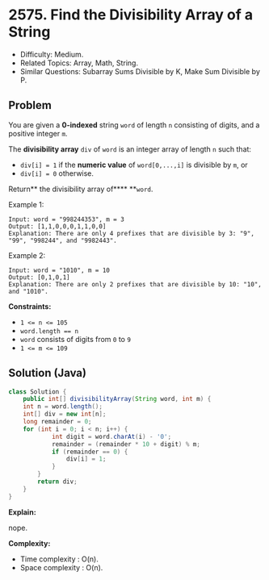 # 2575. Find the Divisibility Array of a String

- Difficulty: Medium.
- Related Topics: Array, Math, String.
- Similar Questions: Subarray Sums Divisible by K, Make Sum Divisible by P.

## Problem

You are given a **0-indexed** string `word` of length `n` consisting of digits, and a positive integer `m`.

The **divisibility array** `div` of `word` is an integer array of length `n` such that:

- `div[i] = 1` if the **numeric value** of `word[0,...,i]` is divisible by `m`, or
- `div[i] = 0` otherwise.

Return** the divisibility array of\*\*** \*\*`word`.

Example 1:

```
Input: word = "998244353", m = 3
Output: [1,1,0,0,0,1,1,0,0]
Explanation: There are only 4 prefixes that are divisible by 3: "9", "99", "998244", and "9982443".
```

Example 2:

```
Input: word = "1010", m = 10
Output: [0,1,0,1]
Explanation: There are only 2 prefixes that are divisible by 10: "10", and "1010".
```

**Constraints:**

- `1 <= n <= 105`
- `word.length == n`
- `word` consists of digits from `0` to `9`
- `1 <= m <= 109`

## Solution (Java)

```java
class Solution {
    public int[] divisibilityArray(String word, int m) {
    int n = word.length();
    int[] div = new int[n];
    long remainder = 0;
    for (int i = 0; i < n; i++) {
            int digit = word.charAt(i) - '0';
            remainder = (remainder * 10 + digit) % m;
            if (remainder == 0) {
                div[i] = 1;
            }
        }
        return div;
    }
}
```

**Explain:**

nope.

**Complexity:**

- Time complexity : O(n).
- Space complexity : O(n).
